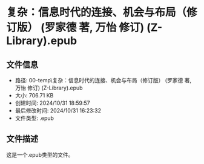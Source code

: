 ﻿# 复杂：信息时代的连接、机会与布局（修订版） (罗家德 著, 万怡 修订) (Z-Library).epub

## 文件信息
- 路径: 00-temp\复杂：信息时代的连接、机会与布局（修订版） (罗家德 著, 万怡 修订) (Z-Library).epub
- 大小: 706.71 KB
- 创建时间: 2024/10/31 18:59:57
- 最后修改时间: 2024/10/31 16:23:32
- 文件类型: .epub

## 文件描述
这是一个.epub类型的文件。

